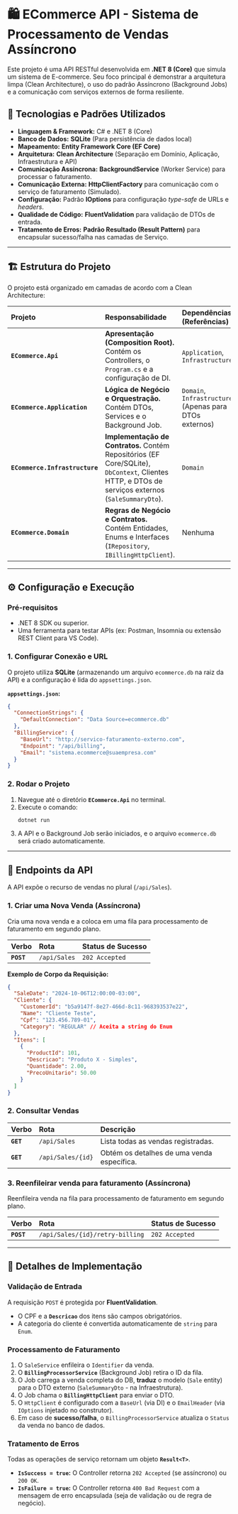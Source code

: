 # 🛍️ ECommerce API - Sistema de Processamento de Vendas Assíncrono

Este projeto é uma API RESTful desenvolvida em **.NET 8 (Core)** que simula um sistema de E-commerce. Seu foco principal é demonstrar a arquitetura limpa (Clean Architecture), o uso do padrão Assíncrono (Background Jobs) e a comunicação com serviços externos de forma resiliente.

## 🚀 Tecnologias e Padrões Utilizados

  * **Linguagem & Framework:** C\# e .NET 8 (Core)
  * **Banco de Dados:** **SQLite** (Para persistência de dados local)
  * **Mapeamento:** **Entity Framework Core (EF Core)**
  * **Arquitetura:** **Clean Architecture** (Separação em Domínio, Aplicação, Infraestrutura e API)
  * **Comunicação Assíncrona:** **BackgroundService** (Worker Service) para processar o faturamento.
  * **Comunicação Externa:** **HttpClientFactory** para comunicação com o serviço de faturamento (Simulado).
  * **Configuração:** Padrão **IOptions** para configuração *type-safe* de URLs e *headers*.
  * **Qualidade de Código:** **FluentValidation** para validação de DTOs de entrada.
  * **Tratamento de Erros:** **Padrão Resultado (Result Pattern)** para encapsular sucesso/falha nas camadas de Serviço.

-----

## 🏗️ Estrutura do Projeto

O projeto está organizado em camadas de acordo com a Clean Architecture:

| Projeto | Responsabilidade | Dependências (Referências) |
| :--- | :--- | :--- |
| **`ECommerce.Api`** | **Apresentação (Composition Root).** Contém os Controllers, o `Program.cs` e a configuração de DI. | `Application`, `Infrastructure` |
| **`ECommerce.Application`** | **Lógica de Negócio e Orquestração.** Contém DTOs, Services e o Background Job. | `Domain`, `Infrastructure` (Apenas para DTOs externos) |
| **`ECommerce.Infrastructure`** | **Implementação de Contratos.** Contém Repositórios (EF Core/SQLite), `DbContext`, Clientes HTTP, e DTOs de serviços externos (`SaleSummaryDto`). | `Domain` |
| **`ECommerce.Domain`** | **Regras de Negócio e Contratos.** Contém Entidades, Enums e Interfaces (`IRepository`, `IBillingHttpClient`). | Nenhuma |

-----

## ⚙️ Configuração e Execução

### Pré-requisitos

  * .NET 8 SDK ou superior.
  * Uma ferramenta para testar APIs (ex: Postman, Insomnia ou extensão REST Client para VS Code).

### 1\. Configurar Conexão e URL

O projeto utiliza **SQLite** (armazenando um arquivo `ecommerce.db` na raiz da API) e a configuração é lida do `appsettings.json`.

**`appsettings.json`:**

```json
{
  "ConnectionStrings": {
    "DefaultConnection": "Data Source=ecommerce.db" 
  },
  "BillingService": {
    "BaseUrl": "http://servico-faturamento-externo.com", 
    "Endpoint": "/api/billing",                       
    "Email": "sistema.ecommerce@suaempresa.com" 
  }
}
```

### 2\. Rodar o Projeto

1.  Navegue até o diretório **`ECommerce.Api`** no terminal.
2.  Execute o comando:
    ```bash
    dotnet run
    ```
3.  A API e o Background Job serão iniciados, e o arquivo `ecommerce.db` será criado automaticamente.

-----

## 🎯 Endpoints da API

A API expõe o recurso de vendas no plural (`/api/Sales`).

### 1\. Criar uma Nova Venda (Assíncrona)

Cria uma nova venda e a coloca em uma fila para processamento de faturamento em segundo plano.

| Verbo | Rota | Status de Sucesso |
| :--- | :--- | :--- |
| **`POST`** | `/api/Sales` | `202 Accepted` |

**Exemplo de Corpo da Requisição:**

```json
{
  "SaleDate": "2024-10-06T12:00:00-03:00",
  "Cliente": {
    "CustomerId": "b5a9147f-8e27-466d-8c11-968393537e22",
    "Name": "Cliente Teste",
    "Cpf": "123.456.789-01",
    "Category": "REGULAR" // Aceita a string do Enum
  },
  "Itens": [
    {
      "ProductId": 101,
      "Descricao": "Produto X - Simples",
      "Quantidade": 2.00,
      "PrecoUnitario": 50.00
    }
  ]
}
```

### 2\. Consultar Vendas

| Verbo | Rota | Descrição |
| :--- | :--- | :--- |
| **`GET`** | `/api/Sales` | Lista todas as vendas registradas. |
| **`GET`** | `/api/Sales/{id}` | Obtém os detalhes de uma venda específica. |

### 3\. Reenfileirar venda para faturamento (Assíncrona)

Reenfileira venda na fila para processamento de faturamento em segundo plano.

| Verbo | Rota | Status de Sucesso |
| :--- | :--- | :--- |
| **`POST`** | `/api/Sales/{id}/retry-billing` | `202 Accepted` |
-----

## 🧩 Detalhes de Implementação

### Validação de Entrada

A requisição `POST` é protegida por **FluentValidation**.

  * O CPF e a **`Descricao`** dos itens são campos obrigatórios.
  * A categoria do cliente é convertida automaticamente de `string` para `Enum`.

### Processamento de Faturamento

1.  O `SaleService` enfileira o `Identifier` da venda.
2.  O **`BillingProcessorService`** (Background Job) retira o ID da fila.
3.  O Job carrega a venda completa do DB, **traduz** o modelo (`Sale` entity) para o DTO externo (`SaleSummaryDto` - na Infraestrutura).
4.  O Job chama o **`BillingHttpClient`** para enviar o DTO.
5.  O `HttpClient` é configurado com a `BaseUrl` (via DI) e o `EmailHeader` (via `IOptions` injetado no construtor).
6.  Em caso de **sucesso/falha**, o `BillingProcessorService` atualiza o `Status` da venda no banco de dados.

### Tratamento de Erros

Todas as operações de serviço retornam um objeto **`Result<T>`**.

  * **`IsSuccess = true`:** O Controller retorna `202 Accepted` (se assíncrono) ou `200 OK`.
  * **`IsFailure = true`:** O Controller retorna `400 Bad Request` com a mensagem de erro encapsulada (seja de validação ou de regra de negócio).
